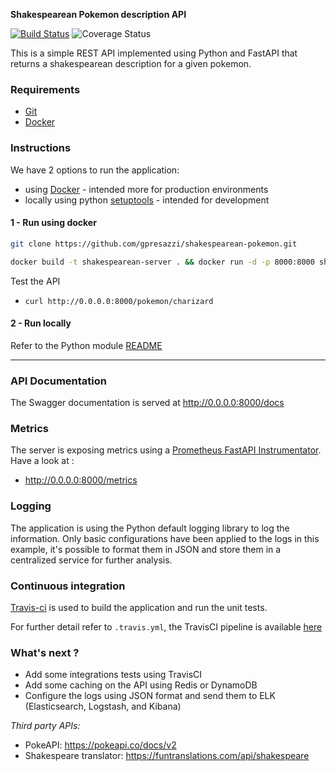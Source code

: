 **Shakespearean Pokemon description API**

[![Build Status](https://travis-ci.com/gpresazzi/shakespearean-pokemon.svg?branch=main)](https://travis-ci.com/gpresazzi/shakespearean-pokemon)
![Coverage Status](https://coveralls.io/repos/github/gpresazzi/shakespearean-pokemon/badge.svg?branch=main)

This is a simple REST API implemented using Python and FastAPI that returns a shakespearean description for a given pokemon.

### Requirements
* [Git](https://git-scm.com/)
* [Docker](https://www.docker.com/)

### Instructions
We have 2 options to run the application:
 * using [Docker](https://www.docker.com/) - intended more for production environments
 * locally using python [setuptools](https://pypi.org/project/setuptools/) - intended for development

#### 1 - Run using docker

```bash
git clone https://github.com/gpresazzi/shakespearean-pokemon.git
```

```bash
docker build -t shakespearean-server . && docker run -d -p 8000:8000 shakespearean-server
```

Test the API
 * `curl http://0.0.0.0:8000/pokemon/charizard `

#### 2 - Run locally
Refer to the Python module [README](poke_restapi/README.md)

---

### API Documentation

The Swagger documentation is served at http://0.0.0.0:8000/docs

### Metrics

The server is exposing metrics using a [Prometheus FastAPI Instrumentator](prometheus-fastapi-instrumentator). 
Have a look at :

* http://0.0.0.0:8000/metrics


### Logging 

The application is using the Python default logging library to log the information. 
Only basic configurations have been applied to the logs in this example, it's possible to format them in JSON and store them in a centralized service for further analysis.  

### Continuous integration
[Travis-ci](https://travis-ci.org/) is used to build the application and run the unit tests.

For further detail refer to `.travis.yml`, the TravisCI pipeline is available [here](https://travis-ci.com/github/gpresazzi/shakespearean-pokemon)

### What's next ?
 - Add some integrations tests using TravisCI
 - Add some caching on the API using Redis or DynamoDB
 - Configure the logs using JSON format and send them to ELK (Elasticsearch, Logstash, and Kibana)  


*Third party APIs:*
- PokeAPI: https://pokeapi.co/docs/v2
- Shakespeare translator: https://funtranslations.com/api/shakespeare